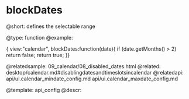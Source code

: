 blockDates
=============


@short: defines the selectable range
	

@type: function
@example:

{ view:"calendar", blockDates:function(date){
   if (date.getMonths() > 2) return false;
   return true;
}}

@relatedsample:
	09_calendar/08_disabled_dates.html
@related:
	desktop/calendar.md#disablingdatesandtimeslotsincalendar
@relatedapi:
	api/ui.calendar_mindate_config.md
    api/ui.calendar_maxdate_config.md
    


@template:	api_config
@descr:


